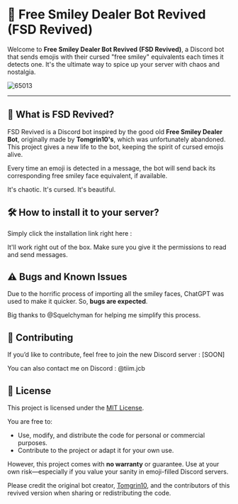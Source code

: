 # 🗿 Free Smiley Dealer Bot Revived (FSD Revived)

Welcome to **Free Smiley Dealer Bot Revived (FSD Revived)**, a Discord bot that sends emojis with their cursed "free smiley" equivalents each times it detects one. It's the ultimate way to spice up your server with chaos and nostalgia.

![65013](https://github.com/user-attachments/assets/5437433f-68b3-4d1f-9569-51a4bbd26ba1)

---

## 🌟 What is FSD Revived?

FSD Revived is a Discord bot inspired by the good old **Free Smiley Dealer Bot**, originally made by **Tomgrin10's**, which was unfortunately abandoned. This project gives a new life to the bot, keeping the spirit of cursed emojis alive. 

Every time an emoji is detected in a message, the bot will send back its corresponding free smiley face equivalent, if available.

It's chaotic. It's cursed. It's beautiful.


## 🛠 How to install it to your server? 

Simply click the installation link right here : 

It'll work right out of the box. Make sure you give it the permissions to read and send messages.


## ⚠️ Bugs and Known Issues

Due to the horrific process of importing all the smiley faces, ChatGPT was used to make it quicker. So, **bugs are expected**. 

Big thanks to @Squelchyman for helping me simplify this process.


## 💬 Contributing

If you’d like to contribute, feel free to join the new Discord server : [SOON]

You can also contact me on Discord : @tiim.jcb

## 📝 License

This project is licensed under the [MIT License](https://opensource.org/licenses/MIT). 

You are free to:

- Use, modify, and distribute the code for personal or commercial purposes.
- Contribute to the project or adapt it for your own use.

However, this project comes with **no warranty** or guarantee. Use at your own risk—especially if you value your sanity in emoji-filled Discord servers.

Please credit the original bot creator, [Tomgrin10](https://github.com/tomgrin10), and the contributors of this revived version when sharing or redistributing the code.
